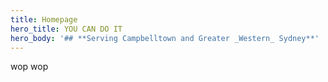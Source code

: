 ```yaml
---
title: Homepage
hero_title: YOU CAN DO IT
hero_body: '## **Serving Campbelltown and Greater _Western_ Sydney**'
---
```

wop wop
